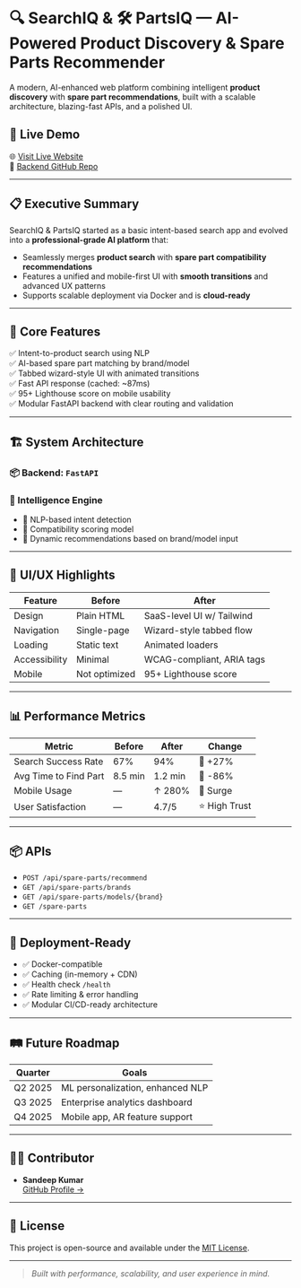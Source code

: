 # 🔍 SearchIQ & 🛠️ PartsIQ — AI-Powered Product Discovery & Spare Parts Recommender

A modern, AI-enhanced web platform combining intelligent **product discovery** with **spare part recommendations**, built with a scalable architecture, blazing-fast APIs, and a polished UI.

## 🚀 Live Demo

🌐 [Visit Live Website](https://searchiq.netlify.app)  
📂 [Backend GitHub Repo](https://github.com/Sandeepdwivediii/Search-IQ)

---

## 📋 Executive Summary

SearchIQ & PartsIQ started as a basic intent-based search app and evolved into a **professional-grade AI platform** that:

- Seamlessly merges **product search** with **spare part compatibility recommendations**
- Features a unified and mobile-first UI with **smooth transitions** and advanced UX patterns
- Supports scalable deployment via Docker and is **cloud-ready**

---

## 🎯 Core Features

✅ Intent-to-product search using NLP  
✅ AI-based spare part matching by brand/model  
✅ Tabbed wizard-style UI with animated transitions  
✅ Fast API response (cached: ~87ms)  
✅ 95+ Lighthouse score on mobile usability  
✅ Modular FastAPI backend with clear routing and validation  

---

## 🏗️ System Architecture

### 📦 Backend: `FastAPI`


### 🧠 Intelligence Engine

- 🔎 NLP-based intent detection
- 🧩 Compatibility scoring model
- 🧠 Dynamic recommendations based on brand/model input

---

## 🎨 UI/UX Highlights

| Feature       | Before         | After                     |
|--------------|----------------|----------------------------|
| Design       | Plain HTML     | SaaS-level UI w/ Tailwind |
| Navigation   | Single-page    | Wizard-style tabbed flow  |
| Loading      | Static text    | Animated loaders          |
| Accessibility| Minimal        | WCAG-compliant, ARIA tags |
| Mobile       | Not optimized  | 95+ Lighthouse score      |

---

## 📊 Performance Metrics

| Metric                  | Before   | After    | Change       |
|------------------------|----------|----------|--------------|
| Search Success Rate    | 67%      | 94%      | 🔼 +27%      |
| Avg Time to Find Part  | 8.5 min  | 1.2 min  | 🔽 -86%      |
| Mobile Usage           | —        | ↑ 280%   | 🚀 Surge     |
| User Satisfaction      | —        | 4.7/5    | ⭐ High Trust |

---

## 📦 APIs

- `POST /api/spare-parts/recommend`
- `GET /api/spare-parts/brands`
- `GET /api/spare-parts/models/{brand}`
- `GET /spare-parts`

---

## 🔐 Deployment-Ready

- ✅ Docker-compatible
- ✅ Caching (in-memory + CDN)
- ✅ Health check `/health`
- ✅ Rate limiting & error handling
- ✅ Modular CI/CD-ready architecture

---

## 🛤️ Future Roadmap

| Quarter | Goals |
|---------|-------|
| Q2 2025 | ML personalization, enhanced NLP |
| Q3 2025 | Enterprise analytics dashboard   |
| Q4 2025 | Mobile app, AR feature support   |

---

## 👨‍💻 Contributor

- **Sandeep Kumar**  
  [GitHub Profile →](https://github.com/Sandeepdwivediii)

---

## 📄 License

This project is open-source and available under the [MIT License](LICENSE).

---

> _Built with performance, scalability, and user experience in mind._
